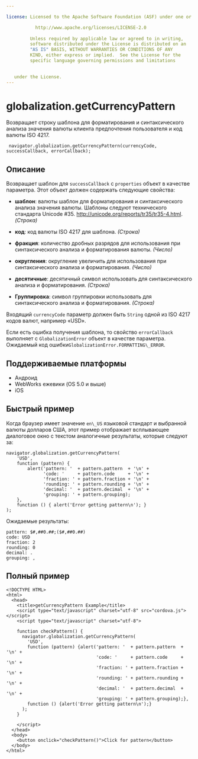```yaml
---

license: Licensed to the Apache Software Foundation (ASF) under one or more contributor license agreements. See the NOTICE file distributed with this work for additional information regarding copyright ownership. The ASF licenses this file to you under the Apache License, Version 2.0 (the "License"); you may not use this file except in compliance with the License. You may obtain a copy of the License at

           http://www.apache.org/licenses/LICENSE-2.0
    
         Unless required by applicable law or agreed to in writing,
         software distributed under the License is distributed on an
         "AS IS" BASIS, WITHOUT WARRANTIES OR CONDITIONS OF ANY
         KIND, either express or implied.  See the License for the
         specific language governing permissions and limitations
    

   under the License.
---
```


# globalization.getCurrencyPattern

Возвращает строку шаблона для форматирования и синтаксического анализа значения валюты клиента предпочтения пользователя и код валюты ISO 4217.

     navigator.globalization.getCurrencyPattern(currencyCode, successCallback, errorCallback);
    

## Описание

Возвращает шаблон для `successCallback` с `properties` объект в качестве параметра. Этот объект должен содержать следующие свойства:

*   **шаблон**: валюты шаблон для форматирования и синтаксического анализа значения валюты. Шаблоны следуют технического стандарта Unicode #35. <http://unicode.org/reports/tr35/tr35-4.html>. *(Строка)*

*   **код**: код валюты ISO 4217 для шаблона. *(Строка)*

*   **фракция**: количество дробных разрядов для использования при синтаксического анализа и форматирования валюты. *(Число)*

*   **округления**: округление увеличить для использования при синтаксического анализа и форматирования. *(Число)*

*   **десятичные**: десятичный символ использовать для синтаксического анализа и форматирования. *(Строка)*

*   **Группировка**: символ группировки использовать для синтаксического анализа и форматирования. *(Строка)*

Входящий `currencyCode` параметр должен быть `String` одной из ISO 4217 кодов валют, например «USD».

Если есть ошибка получения шаблона, то свойство `errorCallback` выполняет с `GlobalizationError` объект в качестве параметра. Ожидаемый код ошибки`GlobalizationError.FORMATTING\_ERROR`.

## Поддерживаемые платформы

*   Андроид
*   WebWorks ежевики (OS 5.0 и выше)
*   iOS

## Быстрый пример

Когда браузер имеет значение `en\_US` языковой стандарт и выбранной валюты долларов США, этот пример отображает всплывающее диалоговое окно с текстом аналогичные результаты, которые следуют за:

    navigator.globalization.getCurrencyPattern(
        'USD',
        function (pattern) {
            alert('pattern: '  + pattern.pattern  + '\n' +
                  'code: '     + pattern.code     + '\n' +
                  'fraction: ' + pattern.fraction + '\n' +
                  'rounding: ' + pattern.rounding + '\n' +
                  'decimal: '  + pattern.decimal  + '\n' +
                  'grouping: ' + pattern.grouping);
        },
        function () { alert('Error getting pattern\n'); }
    );
    

Ожидаемые результаты:

    pattern: $#,##0.##;($#,##0.##)
    code: USD
    fraction: 2
    rounding: 0
    decimal: .
    grouping: ,
    

## Полный пример

    <!DOCTYPE HTML>
    <html>
      <head>
        <title>getCurrencyPattern Example</title>
        <script type="text/javascript" charset="utf-8" src="cordova.js"></script>
        <script type="text/javascript" charset="utf-8">
    
        function checkPattern() {
          navigator.globalization.getCurrencyPattern(
            'USD',
            function (pattern) {alert('pattern: '  + pattern.pattern  + '\n' +
                                      'code: '     + pattern.code     + '\n' +
                                      'fraction: ' + pattern.fraction + '\n' +
                                      'rounding: ' + pattern.rounding + '\n' +
                                      'decimal: '  + pattern.decimal  + '\n' +
                                      'grouping: ' + pattern.grouping);},
            function () {alert('Error getting pattern\n');}
          );
        }
    
        </script>
      </head>
      <body>
        <button onclick="checkPattern()">Click for pattern</button>
      </body>
    </html>